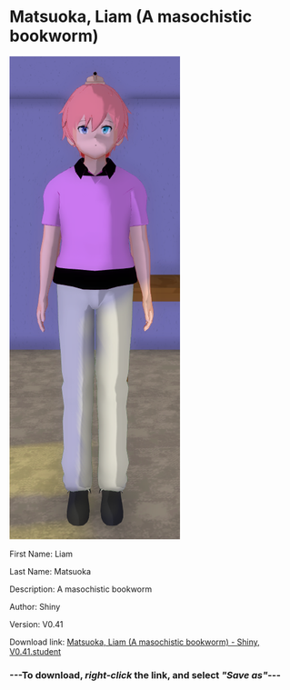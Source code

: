 # Matsuoka, Liam (A masochistic bookworm)

<img src = "https://raw.githubusercontent.com/Arbiter1223/Daigaku-Gurashi-Custom-Students/master/Students/Files/Matsuoka%2C%20Liam%20(A%20masochistic%20bookworm).png">

First Name: Liam

Last Name: Matsuoka

Description: A masochistic bookworm

Author: Shiny

Version: V0.41

Download link: <a href="https://raw.githubusercontent.com/Arbiter1223/Daigaku-Gurashi-Custom-Students/master/Students/Files/Matsuoka%2C%20Liam%20(A%20masochistic%20bookworm)%20-%20Shiny%2C%20V0.41.student">Matsuoka, Liam (A masochistic bookworm) - Shiny, V0.41.student</a>

### ---**To download, _right-click_ the link, and select _"Save as"_**---
